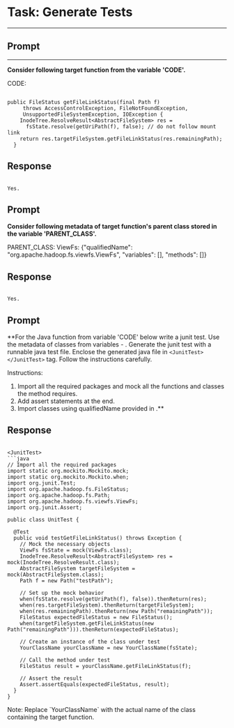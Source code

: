 # Task: Generate Tests

---

## Prompt

****

**Consider following target function from the variable 'CODE'.**

CODE:

```

public FileStatus getFileLinkStatus(final Path f)
     throws AccessControlException, FileNotFoundException,
     UnsupportedFileSystemException, IOException {
    InodeTree.ResolveResult<AbstractFileSystem> res =
      fsState.resolve(getUriPath(f), false); // do not follow mount link
    return res.targetFileSystem.getFileLinkStatus(res.remainingPath);
  }

```

## Response

```

Yes.

```

## Prompt

**Consider following metadata of target function's parent class stored in the variable 'PARENT_CLASS'.**


PARENT_CLASS: 
ViewFs: {"qualifiedName": "org.apache.hadoop.fs.viewfs.ViewFs", "variables": [], "methods": []}

## Response

```

Yes.

```

## Prompt

**For the Java function from variable 'CODE' below write a junit test. Use the metadata of classes from variables - <META-DATA>. Generate the junit test with a runnable java test file. Enclose the generated java file in `<JunitTest></JunitTest>` tag. Follow the instructions carefully. 

Instructions: 
1. Import all the required packages and mock all the functions and classes the method requires. 
2. Add assert statements at the end. 
3. Import classes using qualifiedName provided in <META-DATA>.**

## Response

```

<JunitTest>
```java
// Import all the required packages
import static org.mockito.Mockito.mock;
import static org.mockito.Mockito.when;
import org.junit.Test;
import org.apache.hadoop.fs.FileStatus;
import org.apache.hadoop.fs.Path;
import org.apache.hadoop.fs.viewfs.ViewFs;
import org.junit.Assert;

public class UnitTest {

  @Test
  public void testGetFileLinkStatus() throws Exception {
    // Mock the necessary objects
    ViewFs fsState = mock(ViewFs.class);
    InodeTree.ResolveResult<AbstractFileSystem> res = mock(InodeTree.ResolveResult.class);
    AbstractFileSystem targetFileSystem = mock(AbstractFileSystem.class);
    Path f = new Path("testPath");

    // Set up the mock behavior
    when(fsState.resolve(getUriPath(f), false)).thenReturn(res);
    when(res.targetFileSystem).thenReturn(targetFileSystem);
    when(res.remainingPath).thenReturn(new Path("remainingPath"));
    FileStatus expectedFileStatus = new FileStatus();
    when(targetFileSystem.getFileLinkStatus(new Path("remainingPath"))).thenReturn(expectedFileStatus);

    // Create an instance of the class under test
    YourClassName yourClassName = new YourClassName(fsState);

    // Call the method under test
    FileStatus result = yourClassName.getFileLinkStatus(f);

    // Assert the result
    Assert.assertEquals(expectedFileStatus, result);
  }
}
```
</JunitTest>
Note: Replace `YourClassName` with the actual name of the class containing the target function.

```